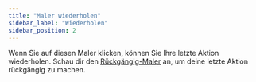 ```yaml
---
title: "Maler wiederholen"
sidebar_label: "Wiederholen"
sidebar_position: 2
---
```


Wenn Sie auf diesen Maler klicken, können Sie Ihre letzte Aktion wiederholen. Schau dir den [Rückgängig-Maler](undo) an, um deine letzte Aktion rückgängig zu machen.

